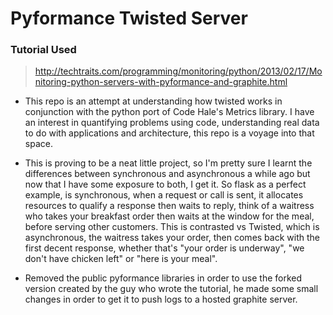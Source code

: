 # Pyformance Twisted Server

### Tutorial Used
> http://techtraits.com/programming/monitoring/python/2013/02/17/Monitoring-python-servers-with-pyformance-and-graphite.html

* This repo is an attempt at understanding how twisted works in conjunction with the python port of Code Hale's Metrics library. I have an interest in quantifying problems using code, understanding real data to do with applications and architecture, this repo is a voyage into that space.

* This is proving to be a neat little project, so I'm pretty sure I learnt the differences between synchronous and asynchronous a while ago but now that I have some exposure to both, I get it. So flask as a perfect example, is synchronous, when a request or call is sent, it allocates resources to qualify a response then waits to reply, think of a waitress who takes your breakfast order then waits at the window for the meal, before serving other customers. This is contrasted vs Twisted, which is asynchronous, the waitress takes your order, then comes back with the first decent response, whether that's "your order is underway", "we don't have chicken left" or "here is your meal".

* Removed the public pyformance libraries in order to use the forked version created by the guy who wrote the tutorial, he made some small changes in order to get it to push logs to a hosted graphite server.